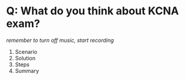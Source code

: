 # Q: What do you think about KCNA exam?

*remember to turn off music, start recording*

1. Scenario
2. Solution
3. Steps
4. Summary

